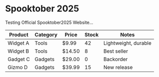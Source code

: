 # Spooktober 2025
Testing Official Spooktober2025 Website...

| Product    | Category | Price | Stock | Notes                |
|------------|----------|-------|-------|----------------------|
| Widget A   | Tools    | $9.99 | 42    | Lightweight, durable |
| Widget B   | Tools    | $14.50| 8     | Best seller          |
| Gadget C   | Gadgets  | $29.00| 0     | Backorder            |
| Gizmo D    | Gadgets  | $39.99| 15    | New release          |

